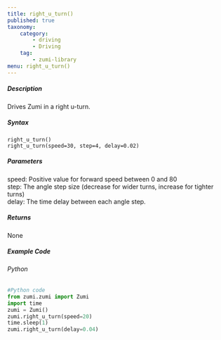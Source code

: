 ```yaml
---
title: right_u_turn()
published: true
taxonomy:
    category:
        - driving
        - Driving
    tag:
        - zumi-library
menu: right_u_turn()
---
```


##### Description
Drives Zumi in a right u-turn.

##### Syntax
```right_u_turn()```<br />
```right_u_turn(speed=30, step=4, delay=0.02)```<br />

##### Parameters
speed: Positive value for forward speed between 0 and 80<br />
step: The angle step size (decrease for wider turns, increase for tighter turns)<br />
delay: The time delay between each angle step.<br />

##### Returns
None

##### Example Code
###### Python
```python
#Python code
from zumi.zumi import Zumi
import time
zumi = Zumi()
zumi.right_u_turn(speed=20)
time.sleep(1)
zumi.right_u_turn(delay=0.04)

```